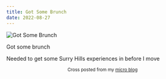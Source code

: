 ```yaml
---
title: Got Some Brunch
date: 2022-08-27
---
```

![Got Some Brunch](/58f2b47be4.jpg)

<p>Got some brunch</p>
<p>Needed to get some Surry Hills experiences in before I move</p>



<center><small>Cross posted from my <a href='http://micro.blog/joshnicholas'>micro blog</a></small></center>

    